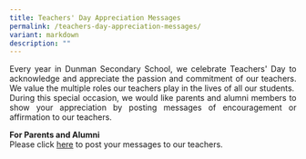 ```yaml
---
title: Teachers' Day Appreciation Messages
permalink: /teachers-day-appreciation-messages/
variant: markdown
description: ""
---
```

<p align="justify">
Every year in Dunman Secondary School, we celebrate Teachers' Day to acknowledge and appreciate the passion and commitment of our teachers. We value the multiple roles our teachers play in the lives of all our students.&nbsp;
During this special occasion, we would like parents and alumni members
to show your appreciation by posting messages of encouragement or affirmation
to our teachers.</p>

<strong>For Parents and Alumni </strong>
<br>
Please click&nbsp;<a href="https://form.gov.sg/66c42472075d4f632e9b5fce" rel="noopener noreferrer nofollow" target="_blank">here</a>&nbsp;to post
your messages to our teachers.<br>